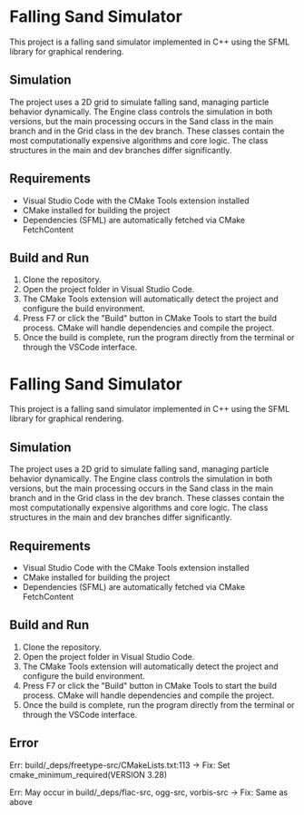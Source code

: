 # Falling Sand Simulator
This project is a falling sand simulator implemented in C++ using the SFML library for graphical rendering.

## Simulation
The project uses a 2D grid to simulate falling sand, managing particle behavior dynamically. The Engine class controls the simulation in both versions, but the main processing occurs in the Sand class in the main branch and in the Grid class in the dev branch. These classes contain the most computationally expensive algorithms and core logic.
The class structures in the main and dev branches differ significantly.

## Requirements

- Visual Studio Code with the CMake Tools extension installed
- CMake installed for building the project
- Dependencies (SFML) are automatically fetched via CMake FetchContent

## Build and Run

1. Clone the repository.
2. Open the project folder in Visual Studio Code.
3. The CMake Tools extension will automatically detect the project and configure the build environment.
4. Press F7 or click the "Build" button in CMake Tools to start the build process. CMake will handle dependencies and compile the project.
5. Once the build is complete, run the program directly from the terminal or through the VSCode interface.

# Falling Sand Simulator
This project is a falling sand simulator implemented in C++ using the SFML library for graphical rendering.

## Simulation
The project uses a 2D grid to simulate falling sand, managing particle behavior dynamically. The Engine class controls the simulation in both versions, but the main processing occurs in the Sand class in the main branch and in the Grid class in the dev branch. These classes contain the most computationally expensive algorithms and core logic.
The class structures in the main and dev branches differ significantly.

## Requirements

- Visual Studio Code with the CMake Tools extension installed
- CMake installed for building the project
- Dependencies (SFML) are automatically fetched via CMake FetchContent

## Build and Run

1. Clone the repository.
2. Open the project folder in Visual Studio Code.
3. The CMake Tools extension will automatically detect the project and configure the build environment.
4. Press F7 or click the "Build" button in CMake Tools to start the build process. CMake will handle dependencies and compile the project.
5. Once the build is complete, run the program directly from the terminal or through the VSCode interface.

## Error
Err: build/_deps/freetype-src/CMakeLists.txt:113 ->
Fix: Set cmake_minimum_required(VERSION 3.28)

Err: May occur in build/_deps/flac-src, ogg-src, vorbis-src ->
Fix: Same as above

